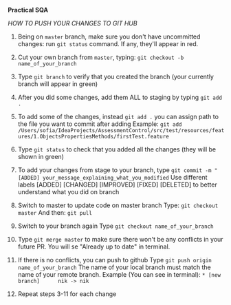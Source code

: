 ****Practical SQA****

*HOW TO PUSH YOUR CHANGES TO GIT HUB*

1. Being on `master` branch, make sure you don't have uncommitted changes:
    run `git status` command. If any, they'll appear in red.

2. Cut your own branch from `master`, typing:
    `git checkout -b name_of_your_branch`

3. Type `git branch` to verify that you created the branch
    (your currently branch will appear in green)

4. After you did some changes, add them ALL to staging by typing `git add .`

5. To add some of the changes, instead `git add .` you can assign path to the file
    you want to commit after adding
    Example: `git add /Users/sofia/IdeaProjects/AssessmentControl/src/test/resources/features/1.ObjectsPropertiesMethods/firstTest.feature`

6. Type `git status` to check that you added all the changes
    (they will be shown in green)

7. To add your changes from stage to your branch, type `git commit -m "[ADDED] your_message_explaining_what_you_modified`
    Use different labels [ADDED] [CHANGED] [IMPROVED] [FIXED] [DELETED]
    to better understand what you did on branch

8. Switch to master to update code on master branch
    Type: `git checkout master`
    And then: `git pull`
9. Switch to your branch again
    Type `git checkout name_of_your_branch`
       
10. Type `git merge master` to make sure there won't be any conflicts in your future PR.
    You will se "Already up to date" in terminal.

11. If there is no conflicts, you can push to github
    Type `git push origin name_of_your_branch`
    The name of your local branch must match the name of your remote branch.
    Example (You can see in terminal):
    `* [new branch]      nik -> nik`

12. Repeat steps 3-11 for each change


